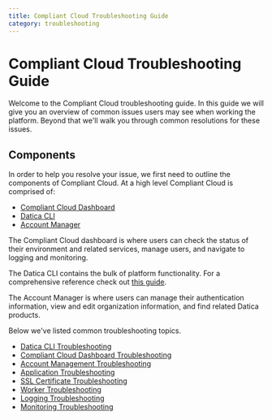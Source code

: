 ```yaml
---
title: Compliant Cloud Troubleshooting Guide
category: troubleshooting
---
```


# Compliant Cloud Troubleshooting Guide

Welcome to the Compliant Cloud troubleshooting guide. In this guide we will give you an overview of common issues users may see when working the platform. Beyond that we'll walk you through common resolutions for these issues.

## Components

In order to help you resolve your issue, we first need to outline the components of Compliant Cloud. At a high level Compliant Cloud is comprised of:

- [Compliant Cloud Dashboard](https://product.datica.com/compliant-cloud)
- [Datica CLI](https://github.com/catalyzeio/cli)
- [Account Manager](https://product.datica.com/account)

The Compliant Cloud dashboard is where users can check the status of their environment and related services, manage users, and navigate to logging and monitoring.

The Datica CLI contains the bulk of platform functionality. For a comprehensive reference check out [this guide](/paas/paas-cli-reference/).

The Account Manager is where users can manage their authentication information, view and edit organization information, and find related Datica products.

Below we've listed common troubleshooting topics.

- [Datica CLI Troubleshooting](https://resources.datica.com/compliant-cloud/articles/troubleshooting/cli-troubleshooting)
- [Compliant Cloud Dashboard Troubleshooting](https://resources.datica.com/compliant-cloud/articles/troubleshooting/compliant-cloud-dashboard-troubleshooting)
- [Account Management Troubleshooting](https://resources.datica.com/compliant-cloud/articles/troubleshooting/account-troubleshooting)
- [Application Troubleshooting](https://resources.datica.com/compliant-cloud/articles/troubleshooting/app-deployment-troubleshooting)
- [SSL Certificate Troubleshooting](https://resources.datica.com/compliant-cloud/articles/troubleshooting/ssl-cert-install-troubleshooting)
- [Worker Troubleshooting](https://resources.datica.com/compliant-cloud/articles/troubleshooting/app-deployment-troubleshooting)
- [Logging Troubleshooting](https://resources.datica.com/compliant-cloud/articles/troubleshooting/logging-troubleshooting)
- [Monitoring Troubleshooting](https://resources.datica.com/compliant-cloud/articles/troubleshooting/monitoring-troubleshooting)



